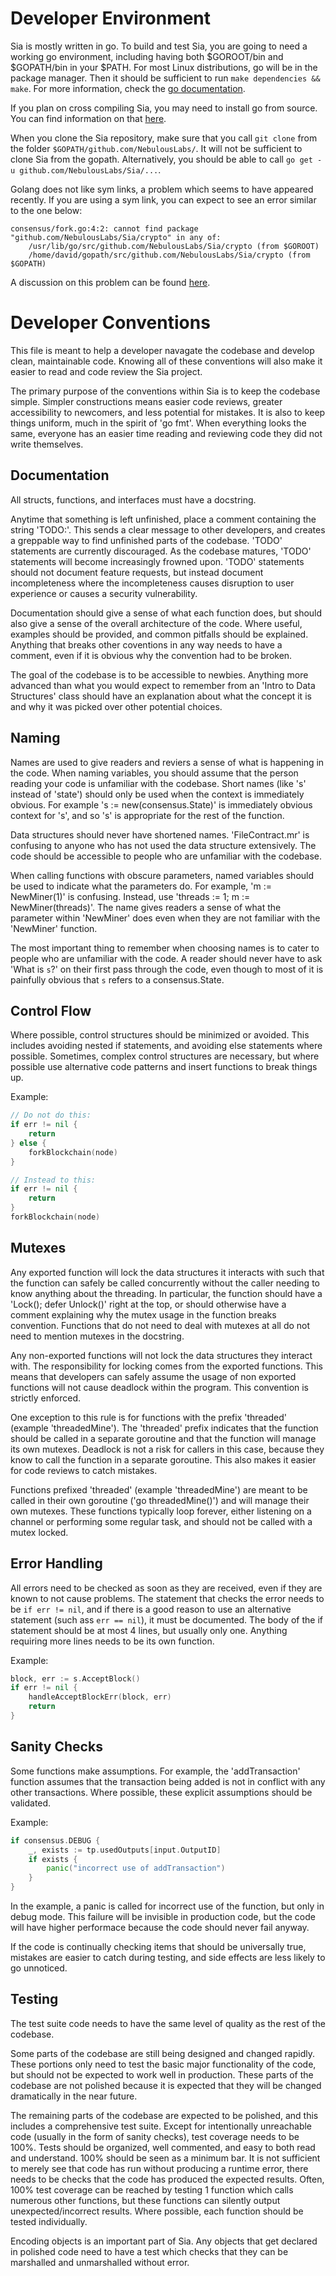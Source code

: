 Developer Environment
=====================

Sia is mostly written in go. To build and test Sia, you are going to need a
working go environment, including having both $GOROOT/bin and $GOPATH/bin in
your $PATH. For most Linux distributions, go will be in the package manager.
Then it should be sufficient to run `make dependencies && make`. For more
information, check the [go documentation](http://golang.org/doc/install).

If you plan on cross compiling Sia, you may need to install go from source. You
can find information on that [here](http://golang.org/doc/install/source).

When you clone the Sia repository, make sure that you call `git clone` from the
folder `$GOPATH/github.com/NebulousLabs/`. It will not be sufficient to clone
Sia from the gopath. Alternatively, you should be able to call `go get -u
github.com/NebulousLabs/Sia/...`.

Golang does not like sym links, a problem which seems to have appeared
recently. If you are using a sym link, you can expect to see an error similar
to the one below:


```
consensus/fork.go:4:2: cannot find package "github.com/NebulousLabs/Sia/crypto" in any of:
    /usr/lib/go/src/github.com/NebulousLabs/Sia/crypto (from $GOROOT)
    /home/david/gopath/src/github.com/NebulousLabs/Sia/crypto (from $GOPATH)
```

A discussion on this problem can be found [here](http://groups.google.com/forum/#!topic/golang-nuts/f5ZYztyHK5I).

Developer Conventions
=====================

This file is meant to help a developer navagate the codebase and develop clean,
maintainable code. Knowing all of these conventions will also make it easier to
read and code review the Sia project.

The primary purpose of the conventions within Sia is to keep the codebase
simple. Simpler constructions means easier code reviews, greater accessibility
to newcomers, and less potential for mistakes. It is also to keep things
uniform, much in the spirit of 'go fmt'. When everything looks the same,
everyone has an easier time reading and reviewing code they did not write
themselves.

Documentation
-------------

All structs, functions, and interfaces must have a docstring.

Anytime that something is left unfinished, place a comment containing the
string 'TODO:'. This sends a clear message to other developers, and creates a
greppable way to find unfinished parts of the codebase. 'TODO' statements are
currently discouraged.  As the codebase matures, 'TODO' statements will become
increasingly frowned upon. 'TODO' statements should not document feature
requests, but instead document incompleteness where the incompleteness causes
disruption to user experience or causes a security vulnerability.

Documentation should give a sense of what each function does, but should also
give a sense of the overall architecture of the code. Where useful, examples
should be provided, and common pitfalls should be explained. Anything that
breaks other coventions in any way needs to have a comment, even if it is
obvious why the convention had to be broken.

The goal of the codebase is to be accessible to newbies. Anything more advanced
than what you would expect to remember from an 'Intro to Data Structures' class
should have an explanation about what the concept it is and why it was picked
over other potential choices.

Naming
------

Names are used to give readers and reviers a sense of what is happening in the
code. When naming variables, you should assume that the person reading your
code is unfamiliar with the codebase. Short names (like 's' instead of 'state')
should only be used when the context is immediately obvious. For example
's := new(consensus.State)' is immediately obvious context for 's', and so 's'
is appropriate for the rest of the function.

Data structures should never have shortened names. 'FileContract.mr' is
confusing to anyone who has not used the data structure extensively. The code
should be accessible to people who are unfamiliar with the codebase.

When calling functions with obscure parameters, named variables should be used
to indicate what the parameters do. For example, 'm := NewMiner(1)' is
confusing. Instead, use 'threads := 1; m := NewMiner(threads)'. The name gives
readers a sense of what the parameter within 'NewMiner' does even when they are
not familiar with the 'NewMiner' function.

The most important thing to remember when choosing names is to cater to people
who are unfamiliar with the code. A reader should never have to ask 'What is
`s`?' on their first pass through the code, even though to most of it is
painfully obvious that `s` refers to a consensus.State.

Control Flow
------------

Where possible, control structures should be minimized or avoided. This
includes avoiding nested if statements, and avoiding else statements where
possible. Sometimes, complex control structures are necessary, but where
possible use alternative code patterns and insert functions to break things up.

Example:

```go
// Do not do this:
if err != nil {
	return
} else {
	forkBlockchain(node)
}

// Instead to this:
if err != nil {
	return
}
forkBlockchain(node)
```

Mutexes
-------

Any exported function will lock the data structures it interacts with such that
the function can safely be called concurrently without the caller needing to
know anything about the threading. In particular, the function should have a
'Lock(); defer Unlock()' right at the top, or should otherwise have a comment
explaining why the mutex usage in the function breaks convention. Functions
that do not need to deal with mutexes at all do not need to mention mutexes in
the docstring.

Any non-exported functions will not lock the data structures they interact
with. The responsibility for locking comes from the exported functions. This
means that developers can safely assume the usage of non exported functions
will not cause deadlock within the program. This convention is strictly
enforced.

One exception to this rule is for functions with the prefix 'threaded' (example
'threadedMine'). The 'threaded' prefix indicates that the function should be
called in a separate goroutine and that the function will manage its own
mutexes. Deadlock is not a risk for callers in this case, because they know to
call the function in a separate goroutine. This also makes it easier for code
reviews to catch mistakes.

Functions prefixed 'threaded' (example 'threadedMine') are meant to be called
in their own goroutine ('go threadedMine()') and will manage their own mutexes.
These functions typically loop forever, either listening on a channel or
performing some regular task, and should not be called with a mutex locked.

Error Handling
--------------

All errors need to be checked as soon as they are received, even if they are
known to not cause problems. The statement that checks the error needs to be
`if err != nil`, and if there is a good reason to use an alternative statement
(such ass `err == nil`), it must be documented. The body of the if statement
should be at most 4 lines, but usually only one. Anything requiring more lines
needs to be its own function.

Example:

```go
block, err := s.AcceptBlock()
if err != nil {
	handleAcceptBlockErr(block, err)
	return
}
```

Sanity Checks
-------------

Some functions make assumptions. For example, the 'addTransaction' function
assumes that the transaction being added is not in conflict with any other
transactions. Where possible, these explicit assumptions should be validated.

Example:

```go
if consensus.DEBUG {
	_, exists := tp.usedOutputs[input.OutputID]
	if exists {
		panic("incorrect use of addTransaction")
	}
}
```

In the example, a panic is called for incorrect use of the function, but only
in debug mode. This failure will be invisible in production code, but the code
will have higher performace because the code should never fail anyway.

If the code is continually checking items that should be universally true,
mistakes are easier to catch during testing, and side effects are less likely
to go unnoticed.

Testing
-------

The test suite code needs to have the same level of quality as the rest of the
codebase.

Some parts of the codebase are still being designed and changed rapidly. These
portions only need to test the basic major functionality of the code, but
should not be expected to work well in production. These parts of the codebase
are not polished because it is expected that they will be changed dramatically
in the near future.

The remaining parts of the codebase are expected to be polished, and this
includes a comprehensive test suite. Except for intentionally unreachable code
(usually in the form of sanity checks), test coverage needs to be 100%. Tests
should be organized, well commented, and easy to both read and understand. 100%
should be seen as a minimum bar. It is not sufficient to merely see that code
has run without producing a runtime error, there needs to be checks that the
code has produced the expected results. Often, 100% test coverage can be
reached by testing 1 function which calls numerous other functions, but these
functions can silently output unexpected/incorrect results. Where possible,
each function should be tested individually.

Encoding objects is an important part of Sia. Any objects that get declared in
polished code need to have a test which checks that they can be marshalled and
unmarshalled without error.
